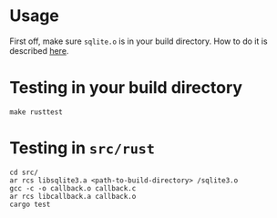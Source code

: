 # Usage
First off, make sure `sqlite.o` is in your build directory. How to do it is described [here](https://github.com/libsql/libsql/blob/main/README-SQLite.md).

# Testing in your build directory
```
make rusttest
```

# Testing in `src/rust`
```
cd src/
ar rcs libsqlite3.a <path-to-build-directory> /sqlite3.o
gcc -c -o callback.o callback.c
ar rcs libcallback.a callback.o
cargo test
```
